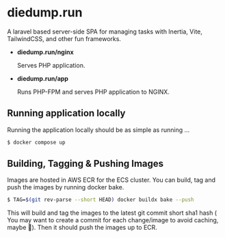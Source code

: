 # diedump.run
A laravel based server-side SPA for managing tasks with Inertia, Vite, TailwindCSS, and other fun frameworks.

- **diedump.run/nginx**

  Serves PHP application.
- **diedump.run/app**

  Runs PHP-FPM and serves PHP application to NGINX.

## Running application locally
Running the application locally should be as simple as running ...

```sh
$ docker compose up
```

## Building, Tagging & Pushing Images

Images are hosted in AWS ECR for the ECS cluster. You can build, tag and push the images by running docker bake.

```sh
$ TAG=$(git rev-parse --short HEAD) docker buildx bake --push 
```

This will build and tag the images to the latest git commit short sha1 hash ( You may want to create a commit for each change/image to avoid caching, maybe 🤷). Then it should push the images up to ECR.
